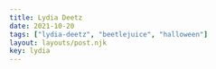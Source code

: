 ```yaml
---
title: Lydia Deetz
date: 2021-10-20
tags: ["lydia-deetz", "beetlejuice", "halloween"]
layout: layouts/post.njk
key: lydia
---
```

